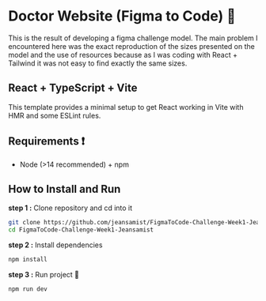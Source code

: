 # Doctor Website (Figma to Code) 🚀

This is the result of developing a figma challenge model. The main problem I encountered here was the exact reproduction of the sizes presented on the model and the use of resources because as I was coding with React + Tailwind it was not easy to find exactly the same sizes.

## React + TypeScript + Vite

This template provides a minimal setup to get React working in Vite with HMR and some ESLint rules.

## Requirements ❗

- Node (>14 recommended) + npm

## How to Install and Run

**step 1 :** Clone repository and cd into it

```bash
git clone https://github.com/jeansamist/FigmaToCode-Challenge-Week1-Jeansamist.git
cd FigmaToCode-Challenge-Week1-Jeansamist
```

**step 2 :** Install dependencies

```bash
npm install
```

**step 3 :** Run project 🚀

```bash
npm run dev
```
